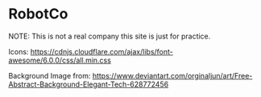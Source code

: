# RobotCo
NOTE: This is not a real company this site is just for practice.

Icons:
https://cdnjs.cloudflare.com/ajax/libs/font-awesome/6.0.0/css/all.min.css

Background Image from:
https://www.deviantart.com/orginaljun/art/Free-Abstract-Background-Elegant-Tech-628772456
